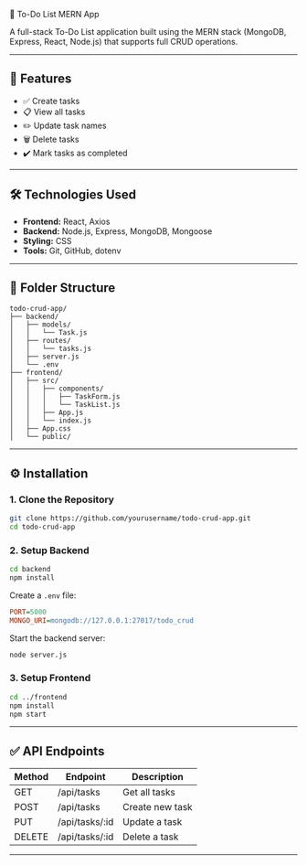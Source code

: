 📝 To-Do List MERN App

A full-stack To-Do List application built using the MERN stack (MongoDB, Express, React, Node.js) that supports full CRUD operations.

---

## 🚀 Features

- ✅ Create tasks
- 📋 View all tasks
- ✏️ Update task names
- 🗑️ Delete tasks
- ✔️ Mark tasks as completed

---

## 🛠️ Technologies Used

- **Frontend:** React, Axios
- **Backend:** Node.js, Express, MongoDB, Mongoose
- **Styling:** CSS
- **Tools:** Git, GitHub, dotenv

---

## 📁 Folder Structure

```
todo-crud-app/
├── backend/
│   ├── models/
│   │   └── Task.js
│   ├── routes/
│   │   └── tasks.js
│   ├── server.js
│   └── .env
├── frontend/
│   ├── src/
│   │   ├── components/
│   │   │   ├── TaskForm.js
│   │   │   └── TaskList.js
│   │   ├── App.js
│   │   └── index.js
│   ├── App.css
│   └── public/
```

---

## ⚙️ Installation

### 1. Clone the Repository

```bash
git clone https://github.com/yourusername/todo-crud-app.git
cd todo-crud-app
```

### 2. Setup Backend

```bash
cd backend
npm install
```

Create a `.env` file:

```ini
PORT=5000
MONGO_URI=mongodb://127.0.0.1:27017/todo_crud
```

Start the backend server:

```bash
node server.js
```

### 3. Setup Frontend

```bash
cd ../frontend
npm install
npm start
```

---

## ✅ API Endpoints

| Method | Endpoint           | Description        |
|--------|--------------------|-------------------|
| GET    | /api/tasks         | Get all tasks     |
| POST   | /api/tasks         | Create new task   |
| PUT    | /api/tasks/:id     | Update a task     |
| DELETE | /api/tasks/:id     | Delete a task     |

---